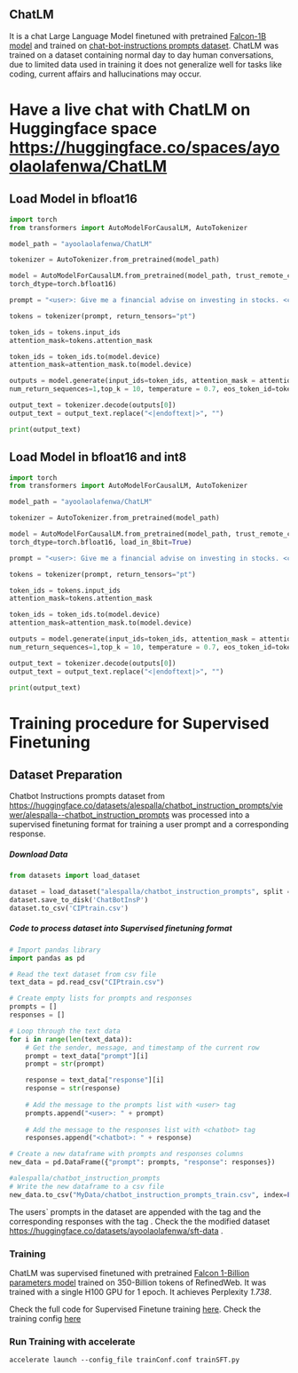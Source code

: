 
## ChatLM 
It is a chat Large Language Model finetuned with pretrained [Falcon-1B model](https://huggingface.co/tiiuae/falcon-rw-1b)
and trained on [chat-bot-instructions prompts dataset](https://huggingface.co/datasets/ayoolaolafenwa/sft-data).
ChatLM was trained on a dataset containing normal day to day human conversations, due to limited data used in training
it does not generalize well for tasks like coding, current affairs and hallucinations may occur.

# Have a live chat with ChatLM on Huggingface space https://huggingface.co/spaces/ayoolaolafenwa/ChatLM

## Load Model in bfloat16
``` python
import torch
from transformers import AutoModelForCausalLM, AutoTokenizer

model_path = "ayoolaolafenwa/ChatLM"

tokenizer = AutoTokenizer.from_pretrained(model_path)

model = AutoModelForCausalLM.from_pretrained(model_path, trust_remote_code = True,
torch_dtype=torch.bfloat16)

prompt = "<user>: Give me a financial advise on investing in stocks. <chatbot>: "

tokens = tokenizer(prompt, return_tensors="pt")

token_ids = tokens.input_ids
attention_mask=tokens.attention_mask

token_ids = token_ids.to(model.device)
attention_mask=attention_mask.to(model.device)

outputs = model.generate(input_ids=token_ids, attention_mask = attention_mask,  max_length=2048,do_sample=True,
num_return_sequences=1,top_k = 10, temperature = 0.7, eos_token_id=tokenizer.eos_token_id)

output_text = tokenizer.decode(outputs[0])
output_text = output_text.replace("<|endoftext|>", "")

print(output_text)
```

## Load Model in bfloat16 and int8
``` python
import torch
from transformers import AutoModelForCausalLM, AutoTokenizer

model_path = "ayoolaolafenwa/ChatLM"

tokenizer = AutoTokenizer.from_pretrained(model_path)

model = AutoModelForCausalLM.from_pretrained(model_path, trust_remote_code = True,
torch_dtype=torch.bfloat16, load_in_8bit=True)

prompt = "<user>: Give me a financial advise on investing in stocks. <chatbot>: "

tokens = tokenizer(prompt, return_tensors="pt")

token_ids = tokens.input_ids
attention_mask=tokens.attention_mask

token_ids = token_ids.to(model.device)
attention_mask=attention_mask.to(model.device)

outputs = model.generate(input_ids=token_ids, attention_mask = attention_mask,  max_length=2048,do_sample=True,
num_return_sequences=1,top_k = 10, temperature = 0.7, eos_token_id=tokenizer.eos_token_id)

output_text = tokenizer.decode(outputs[0])
output_text = output_text.replace("<|endoftext|>", "")

print(output_text)
```
# Training procedure for Supervised Finetuning

## Dataset Preparation

Chatbot Instructions prompts dataset from https://huggingface.co/datasets/alespalla/chatbot_instruction_prompts/viewer/alespalla--chatbot_instruction_prompts
was processed into a supervised finetuning format for training a user prompt and a corresponding response.

##### Download Data
``` python
from datasets import load_dataset

dataset = load_dataset("alespalla/chatbot_instruction_prompts", split = "train")
dataset.save_to_disk('ChatBotInsP')
dataset.to_csv('CIPtrain.csv')
```

##### Code to process dataset into Supervised finetuning format
``` python
# Import pandas library
import pandas as pd

# Read the text dataset from csv file
text_data = pd.read_csv("CIPtrain.csv")

# Create empty lists for prompts and responses
prompts = []
responses = []

# Loop through the text data
for i in range(len(text_data)):
    # Get the sender, message, and timestamp of the current row
    prompt = text_data["prompt"][i]
    prompt = str(prompt)

    response = text_data["response"][i]
    response = str(response)
    
    # Add the message to the prompts list with <user> tag
    prompts.append("<user>: " + prompt)
    
    # Add the message to the responses list with <chatbot> tag
    responses.append("<chatbot>: " + response)

# Create a new dataframe with prompts and responses columns
new_data = pd.DataFrame({"prompt": prompts, "response": responses})

#alespalla/chatbot_instruction_prompts
# Write the new dataframe to a csv file
new_data.to_csv("MyData/chatbot_instruction_prompts_train.csv", index=False)
```
The users` prompts in the dataset are appended with the tag <user> and the corresponding responses with the tag <chatbot>.
Check the the modified dataset https://huggingface.co/datasets/ayoolaolafenwa/sft-data .

### Training 

ChatLM was supervised finetuned with pretrained [Falcon 1-Billion parameters model](https://huggingface.co/tiiuae/falcon-rw-1b) trained on 350-Billion tokens 
of RefinedWeb. It was trained with a single H100 GPU for 1 epoch. It achieves Perplexity *1.738*.  

Check the full code for Supervised Finetune training [here](https://github.com/ayoolaolafenwa/ChatLM/blob/main/trainSFT.py). 
Check the training config [here](https://github.com/ayoolaolafenwa/ChatLM/blob/main/trainConf.conf)

### Run Training with accelerate
```
accelerate launch --config_file trainConf.conf trainSFT.py
```
